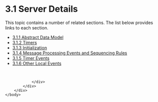 <html dir="LTR" xmlns:mshelp="http://msdn.microsoft.com/mshelp" xmlns:ddue="http://ddue.schemas.microsoft.com/authoring/2003/5" xmlns:xlink="http://www.w3.org/1999/xlink" xmlns:tool="http://www.microsoft.com/tooltip">
    <head>
        <meta http-equiv="Content-Type" content="text/html; CHARSET=utf-8"></meta>
        <meta name="save" content="history"></meta>
        <title>3.1 Server Details</title>
        <xml>
            <mshelp:toctitle title="3.1 Server Details"></mshelp:toctitle>
            <mshelp:rltitle title="[MS-SSAS]: Server Details"></mshelp:rltitle>
            <mshelp:keyword index="A" term="90c12ce4-e2d6-46f5-b0b9-4a1701f439cf"></mshelp:keyword>
            <mshelp:attr name="DCSext.ContentType" value="open specification"></mshelp:attr>
            <mshelp:attr name="AssetID" value="90c12ce4-e2d6-46f5-b0b9-4a1701f439cf"></mshelp:attr>
            <mshelp:attr name="TopicType" value="kbRef"></mshelp:attr>
            <mshelp:attr name="DCSext.Title" value="[MS-SSAS]: Server Details" />
        </xml>
    </head>
    <body>
        <div id="header">
            <h1 class="heading">3.1 Server Details</h1>
        </div>
        <div id="mainSection">
            <div id="mainBody">
                <div id="allHistory" class="saveHistory"></div>
                <div id="sectionSection0" class="section" name="collapseableSection">
                    <p>This topic contains a number of related sections. The list below provides links to each section.<br /></p><ul><li><span><a href="f7c5c955-e0b7-4851-9ffe-13f1c2c74791.html">3.1.1 Abstract Data Model</a></span></li><li><span><a href="489deb56-ff5d-46b8-b815-8aed7de3f92b.html">3.1.2 Timers</a></span></li><li><span><a href="8c69c079-5d44-4b66-9600-c445e43e51f0.html">3.1.3 Initialization</a></span></li><li><span><a href="fadf897b-33e2-41ae-abd5-2cdc997166c2.html">3.1.4 Message Processing Events and Sequencing Rules</a></span></li><li><span><a href="aedc737c-c699-4b7b-a850-4670db389112.html">3.1.5 Timer Events</a></span></li><li><span><a href="acb57f37-0949-4c8d-abd3-a18a9f7f951f.html">3.1.6 Other Local Events</a></span></li></ul><p><br /></p>


                </div>
            </div>
        </div>
    </body>
</html>